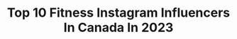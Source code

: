---
title: Top 10 Fitness Instagram Influencers In Canada In 2023
description: >-
  Find top fitness Instagram influencers in Canada in 2023. Most popular hashtags: #fitnessgirl #fitnessjourney #strong #fitness.
platform: Instagram
hits: 281
text_top: Analyze the best Instagram influencers on inBeat.
text_bottom: Our search engine holds 281 Instagram influencers like this in Canada for you to contact.
profiles:
  - username: "bodmonzaid"
    fullname: >-
      Laiba 🇵🇰🇨🇦
    bio: >-
      @bodmonfit | @laibazaid 💌Contact@BodmonZaid.com I’ve helped over 50,000 people hit their fitness goals🥹 $20 HOME WORKOUT COURSE 👇🏼
    location: "Canada"
    followers: 1300963
    engagement: 128
    commentsToLikes: 0.028649
    id: ck1399w8yk8zt0i1987wt6qzs
    verified: true
    hashtags: "#hairtutorial, #makeuptutorial, #pakistani, #monakattan"
  - username: "louisegreen_bigfitgirl"
    fullname: >-
      Louise Green
    bio: >-
      Author, Big Fit Girl & Fitness for Everyone Size Inclusive Coach & Educator CEO,@sizeinclusivetraining JAN TRAINING CAMPS 💪🏽👇🏽
    location: "Canada"
    followers: 62990
    engagement: 126
    commentsToLikes: 0.028914
    id: ckqs85b9yz5g70j23acy7wpiw
    verified: false
    hashtags: "#fitnessforall, #plussizefitness, #representationmatters, #bigfitgirl"
  - username: "loganmedeiros"
    fullname: >-
      Logan Medeiros
    bio: >-
      fashion, fitness & lifestyle ✉️ loganmedeiros44@gmail.com
    location: "Canada"
    followers: 9368
    engagement: 1162
    commentsToLikes: 0.333939
    id: ckf5n0rnmw99f0j238jo8l9i0
    verified: false
    hashtags: "#f21can, #f21in21, #foreverfaves, #soulmiapartner"
  - username: "sabr_22"
    fullname: >-
      Sabrina Ianniciello
    bio: >-
      Model/ Travel / Fitness 🤍 @believesupplements - SAB20 20% DM/Email for collaboration
    location: "Canada"
    followers: 168235
    engagement: 374
    commentsToLikes: 0.039933
    id: ck5c6boxy540s0i114b27ovck
    verified: false
    hashtags: "#missygirl, #missyempire, #missygirls, #cybermonday"
  - username: "rhi_rhi_fit"
    fullname: >-
      Rhi Rhi
    bio: >-
      Fitness|workouts|body+|hoopdance I just want to inspire others to take care of mind, body and spirit☮️
    location: "Canada"
    followers: 10154
    engagement: 858
    commentsToLikes: 0.104976
    id: ck9wemebkkwm30j78a49z604p
    verified: false
    hashtags: "#fitredhead, #fitnessfashion, #murves, #fitnessjourney"
  - username: "sarahlfts"
    fullname: >-
      Sarah
    bio: >-
      24 | Fitness | YEG + Vibes only
    location: "Canada"
    followers: 8097
    engagement: 1261
    commentsToLikes: 0.044841
    id: ck8tcsoiy0iw30j78si8wfewi
    verified: false
    hashtags: "#fitspo, #gymmotivation, #gymwear, #workout"
  - username: "erenlegendifbbpro"
    fullname: >-
      🔥Mr World IFBB Pro Eren Legend
    bio: >-
      🙏🏽God 🏆World Champion • Olympian • IFBB Pro 🇨🇦CAN Gold Medalist 💪🏽Celebrity Fitness Coach 🎬Actor/Speaker/Model/Writer/Designer ✘Creative Disruptor✘
    location: "Canada"
    followers: 33490
    engagement: 242
    commentsToLikes: 0.212656
    id: ckaouqb531clz0i78uniarc7y
    verified: false
    hashtags: "#letgoliveandgrow, #exceptthatonetime, #calculatedrisks, #lifeisone"
  - username: "nate.k.weir"
    fullname: >-
      Nathan - Disney - Fitness
    bio: >-
      🏰 - Disney 💪 - Fitness 🎡 - Theme Park Design 🇨🇦 - Toronto, Ontario ✈️ - Orlando, Florida 💙 - @charitycorkins
    location: "Canada"
    followers: 53005
    engagement: 916
    commentsToLikes: 0.017206
    id: ck6uftiuzz1jk0j71jpc273ki
    verified: false
    hashtags: "#peterpan, #cosplay, #hufflepuff, #yyz"
  - username: "pilinemer"
    fullname: >-
      Pili Nemer
    bio: >-
      💍 @kevinrobmartin 💪🏼ONLINE group fitness | Coach 📧 pilinemer@gmail.com 🔗LINKS TO MY PROGRAMS & CODES👇🏼
    location: "Canada"
    followers: 25311
    engagement: 260
    commentsToLikes: 0.035259
    id: ck5zxcy527s3h0i14urigew6v
    verified: false
    hashtags: "#summer, #fitnessgirl, #coaching, #personaltrainer"
  - username: "kellynimens"
    fullname: >-
      KELLY NIMENS
    bio: >-
      DANCE & FITNESS Dancer| @mtaagency Co-Founder and Director of|@runwaydanceconnection
    location: "Canada"
    followers: 7421
    engagement: 649
    commentsToLikes: 0.066217
    id: ck5zw3sd95fd40i14tity3vkl
    verified: false
    hashtags: "#auntlife"
---